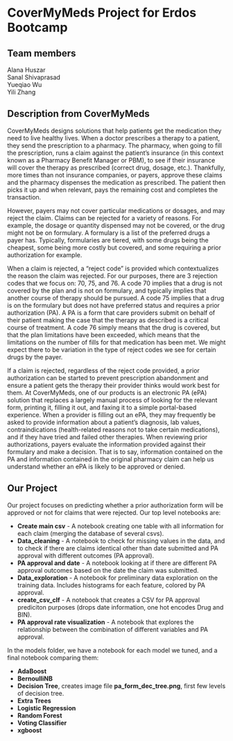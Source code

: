 # CoverMyMeds Project for Erdos Bootcamp

## Team members
Alana Huszar  
Sanal Shivaprasad  
Yueqiao Wu  
Yili Zhang  


## Description from CoverMyMeds
CoverMyMeds designs solutions that help patients get the medication they need
to live healthy lives. When a doctor prescribes a therapy to a patient, they send the
prescription to a pharmacy. The pharmacy, when going to fill the prescription, runs a
claim against the patient’s insurance (in this context known as a Pharmacy Benefit
Manager or PBM), to see if their insurance will cover the therapy as prescribed (correct
drug, dosage, etc.). Thankfully, more times than not insurance companies, or payers,
approve these claims and the pharmacy dispenses the medication as prescribed. The
patient then picks it up and when relevant, pays the remaining cost and completes the
transaction.

However, payers may not cover particular medications or dosages, and may reject the
claim. Claims can be rejected for a variety of reasons. For example, the dosage or
quantity dispensed may not be covered, or the drug might not be on formulary. A
formulary is a list of the preferred drugs a payer has. Typically, formularies are tiered,
with some drugs being the cheapest, some being more costly but covered, and some
requiring a prior authorization for example.

When a claim is rejected, a “reject code” is provided which contextualizes the reason
the claim was rejected. For our purposes, there are 3 rejection codes that we focus on:
70, 75, and 76. A code 70 implies that a drug is not covered by the plan and is not on formulary,
and typically implies that another course of therapy should be pursued. A
code 75 implies that a drug is on the formulary but does not have preferred status and
requires a prior authorization (PA). A PA is a form that care providers submit on behalf
of their patient making the case that the therapy as described is a critical course of
treatment. A code 76 simply means that the drug is covered, but that the plan
limitations have been exceeded, which means that the limitations on the number of fills
for that medication has been met. We might expect there to be variation in the type of
reject codes we see for certain drugs by the payer.

If a claim is rejected, regardless of the reject code provided, a prior authorization can be
started to prevent prescription abandonment and ensure a patient gets the therapy their
provider thinks would work best for them. At CoverMyMeds, one of our products is an
electronic PA (ePA) solution that replaces a largely manual process of looking for the
relevant form, printing it, filling it out, and faxing it to a simple portal-based experience.
When a provider is filling out an ePA, they may frequently be asked to provide
information about a patient’s diagnosis, lab values, contraindications (health-related
reasons not to take certain medications), and if they have tried and failed other
therapies. When reviewing prior authorizations, payers evaluate the information
provided against their formulary and make a decision. That is to say, information
contained on the PA and information contained in the original pharmacy claim can help
us understand whether an ePA is likely to be approved or denied.

## Our Project
Our project focuses on predicting whether a prior authorization form will be approved or not for claims that were rejected. Our top level notebooks are:
+ **Create main csv** - A notebook creating one table with all information for each claim (merging the database of several csvs).
+ **Data_cleaning** - A notebook to check for missing values in the data, and to check if there are claims identical other than date submitted and PA approval with different outcomes (PA approval).
+ **PA approval and date** - A notebook looking at if there are different PA approval outcomes based on the date the claim was submitted.
+ **Data_exploration** - A notebook for preliminary data exploration on the training data. Includes histograms for each feature, colored by PA approval.
+ **create_csv_clf** - A notebook that creates a CSV for PA approval prediciton purposes (drops date information, one hot encodes Drug and BIN).
+ **PA approval rate visualization** - A notebook that explores the relationship between the combination of different variables and PA approval.

In the models folder, we have a notebook for each model we tuned, and a final notebook comparing them:
+ **AdaBoost**
+ **BernoulliNB**
+ **Decision Tree**, creates image file **pa_form_dec_tree.png**, first few levels of decision tree.
+ **Extra Trees**
+ **Logistic Regression**
+ **Random Forest**
+ **Voting Classifier**
+ **xgboost**
